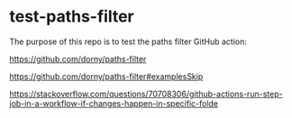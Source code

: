 # test-paths-filter
The purpose of this repo is to test the paths filter GitHub action:

https://github.com/dorny/paths-filter

https://github.com/dorny/paths-filter#examplesSkip

https://stackoverflow.com/questions/70708306/github-actions-run-step-job-in-a-workflow-if-changes-happen-in-specific-folde
